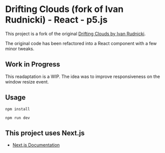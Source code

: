 # Drifting Clouds (fork of Ivan Rudnicki) - React - p5.js

This project is a fork of the original [Drifting Clouds by Ivan Rudnicki](https://openprocessing.org/sketch/1870770).

The original code has been refactored into a React component with a few minor tweaks.

## Work in Progress

This readaptation is a WIP. The idea was to improve responsiveness on the window resize event.

## Usage

`npm install`

`npm run dev`

## This project uses Next.js

- [Next.js Documentation](https://nextjs.org/docs)

